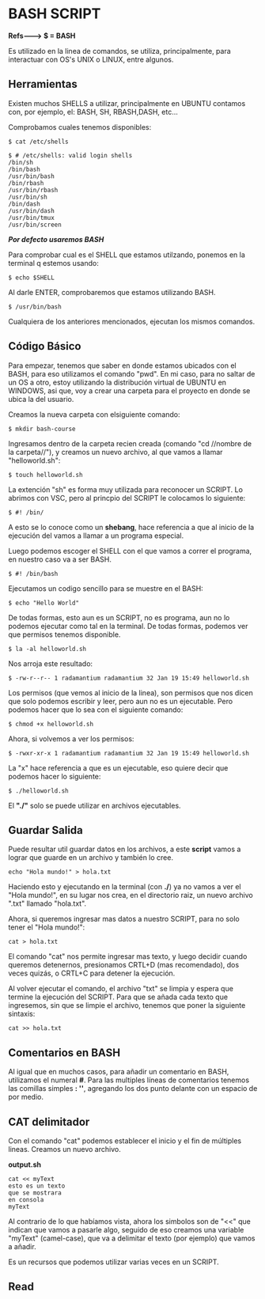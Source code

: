 # BASH SCRIPT

**Refs---> $ = BASH**


Es utilizado en la linea de comandos, se utiliza, principalmente, para interactuar con OS's UNIX o LINUX, entre algunos.


## Herramientas

Existen muchos SHELLS a utilizar, principalmente en UBUNTU contamos con, por ejemplo, el: BASH, SH, RBASH,DASH, etc...

Comprobamos cuales tenemos disponibles:

```
$ cat /etc/shells
```
```
$ # /etc/shells: valid login shells
/bin/sh
/bin/bash
/usr/bin/bash
/bin/rbash
/usr/bin/rbash
/usr/bin/sh
/bin/dash
/usr/bin/dash
/usr/bin/tmux
/usr/bin/screen
```
***Por defecto usaremos BASH***

Para comprobar cual es el SHELL que estamos utilzando, ponemos en la terminal q estemos usando:

```
$ echo $SHELL
```
Al darle ENTER, comprobaremos que estamos utilizando BASH.

```
$ /usr/bin/bash

```
Cualquiera de los anteriores mencionados, ejecutan los mismos comandos.

## Código Básico

Para empezar, tenemos que saber en donde estamos ubicados con el BASH, para eso utilizamos el comando "pwd". En mi caso, para no saltar de un OS a otro, estoy utilizando la distribución virtual de UBUNTU en WINDOWS, asi que, voy a crear una carpeta para el proyecto en donde se ubica la del usuario.

Creamos la nueva carpeta con elsiguiente comando:

```
$ mkdir bash-course
```

Ingresamos dentro de la carpeta recien creada (comando "cd //nombre de la carpeta//"), y creamos un nuevo archivo, al que vamos a llamar "helloworld.sh":

```
$ touch helloworld.sh
```
La extención "sh" es forma muy utilizada para reconocer un SCRIPT. Lo abrimos con VSC, pero al princpio del SCRIPT le colocamos lo siguiente:

```
$ #! /bin/
```
A esto se lo conoce como un **shebang**, hace referencia a que al inicio de la ejecución del vamos a llamar a un programa especial.

Luego podemos escoger el SHELL con el que vamos a correr el programa, en nuestro caso va a ser BASH.

```
$ #! /bin/bash
```
Ejecutamos un codigo sencillo para se muestre en el BASH:

```
$ echo "Hello World"
```
De todas formas, esto aun es un SCRIPT, no es programa, aun no lo podemos ejecutar como tal en la terminal. De todas formas, podemos ver que permisos tenemos disponible.

```
$ la -al helloworld.sh
```
Nos arroja este resultado:

```
$ -rw-r--r-- 1 radamantium radamantium 32 Jan 19 15:49 helloworld.sh
```

Los permisos (que vemos al inicio de la linea), son permisos que nos dicen que solo podemos escribir y leer, pero aun no es un ejecutable. Pero podemos hacer que lo sea con el siguiente comando:

```
$ chmod +x helloworld.sh
```
Ahora, si volvemos a ver los permisos:

```
$ -rwxr-xr-x 1 radamantium radamantium 32 Jan 19 15:49 helloworld.sh 
```
La "x" hace referencia a que es un ejecutable, eso quiere decir que podemos hacer lo siguiente:

```
$ ./helloworld.sh
```

El **"./"** solo se puede utilizar en archivos ejecutables.

## Guardar Salida

Puede resultar util guardar datos en los archivos, a este **script** vamos a lograr que guarde en un archivo y también lo cree.

```
echo "Hola mundo!" > hola.txt
```
Haciendo esto y ejecutando en la terminal (con **./**) ya no vamos a ver el "Hola mundo!", en su lugar nos crea, en el directorio raiz, un nuevo archivo ".txt" llamado "hola.txt".

Ahora, si queremos ingresar mas datos a nuestro SCRIPT, para no solo tener el "Hola mundo!":

```
cat > hola.txt
```
El comando "cat" nos permite ingresar mas texto, y luego decidir cuando queremos detenernos, presionamos CRTL+D (mas recomendado), dos veces quizás, o CRTL+C para detener la ejecución.

Al volver ejecutar el comando, el archivo "txt" se limpia y espera que termine la ejecución del SCRIPT. Para que se añada cada texto que ingresemos, sin que se limpie el archivo, tenemos que poner la siguiente sintaxis:

```
cat >> hola.txt
```

## Comentarios en BASH

Al igual que en muchos casos, para añadir un comentario en BASH, utilizamos el numeral **#**. Para las multiples líneas de comentarios tenemos las comillas simples **: ''**, agregando los dos punto delante con un espacio de por medio.

## CAT delimitador

Con el comando "cat" podemos establecer el inicio y el fin de múltiples lineas. Creamos un nuevo archivo.

**output.sh**
```
cat << myText
esto es un texto 
que se mostrara
en consola
myText
```
Al contrario de lo que habíamos vista, ahora los simbolos son de "<<" que indican que vamos a pasarle algo, seguido de eso creamos una variable "myText" (camel-case), que va a delimitar el texto (por ejemplo) que vamos a añadir.

Es un recursos que podemos utilizar varias veces en un SCRIPT.


## Read













